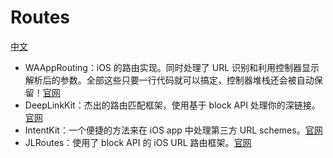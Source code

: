 # Routes
[中文](https://github.com/dzp181/Routes/blob/master/README.md)

*   WAAppRouting：iOS 的路由实现。同时处理了 URL 识别和利用控制器显示解析后的参数。全部这些只要一行代码就可以搞定，控制器堆栈还会被自动保留！[官网](https://github.com/Wasappli/WAAppRouting)
*   DeepLinkKit：杰出的路由匹配框架，使用基于 block API 处理你的深链接。[官网](https://github.com/usebutton/DeepLinkKit)
*   IntentKit：一个便捷的方法来在 iOS app 中处理第三方 URL schemes。[官网](https://github.com/intentkit/IntentKit)
*   JLRoutes：使用了 block API 的 iOS URL 路由框架。[官网](https://github.com/joeldev/JLRoutes)

